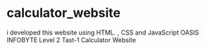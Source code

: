 # calculator_website
i developed this website using HTML. , CSS  and JavaScript  OASIS INFOBYTE  Level 2  Tast-1 Calculator Website
